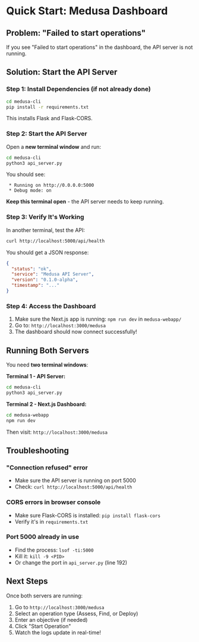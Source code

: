 # Quick Start: Medusa Dashboard

## Problem: "Failed to start operations"

If you see "Failed to start operations" in the dashboard, the API server is not running.

## Solution: Start the API Server

### Step 1: Install Dependencies (if not already done)

```bash
cd medusa-cli
pip install -r requirements.txt
```

This installs Flask and Flask-CORS.

### Step 2: Start the API Server

Open a **new terminal window** and run:

```bash
cd medusa-cli
python3 api_server.py
```

You should see:
```
 * Running on http://0.0.0.0:5000
 * Debug mode: on
```

**Keep this terminal open** - the API server needs to keep running.

### Step 3: Verify It's Working

In another terminal, test the API:

```bash
curl http://localhost:5000/api/health
```

You should get a JSON response:
```json
{
  "status": "ok",
  "service": "Medusa API Server",
  "version": "0.1.0-alpha",
  "timestamp": "..."
}
```

### Step 4: Access the Dashboard

1. Make sure the Next.js app is running: `npm run dev` in `medusa-webapp/`
2. Go to: `http://localhost:3000/medusa`
3. The dashboard should now connect successfully!

## Running Both Servers

You need **two terminal windows**:

**Terminal 1 - API Server:**
```bash
cd medusa-cli
python3 api_server.py
```

**Terminal 2 - Next.js Dashboard:**
```bash
cd medusa-webapp
npm run dev
```

Then visit: `http://localhost:3000/medusa`

## Troubleshooting

### "Connection refused" error
- Make sure the API server is running on port 5000
- Check: `curl http://localhost:5000/api/health`

### CORS errors in browser console
- Make sure Flask-CORS is installed: `pip install flask-cors`
- Verify it's in `requirements.txt`

### Port 5000 already in use
- Find the process: `lsof -ti:5000`
- Kill it: `kill -9 <PID>`
- Or change the port in `api_server.py` (line 192)

## Next Steps

Once both servers are running:
1. Go to `http://localhost:3000/medusa`
2. Select an operation type (Assess, Find, or Deploy)
3. Enter an objective (if needed)
4. Click "Start Operation"
5. Watch the logs update in real-time!




